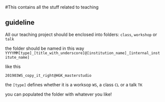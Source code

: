 #This contains all the stuff related to teaching

## guideline

All our teaching project should be enclosed into folders: `class`, `workshop` or `talk`

the folder should be named in this way `YYYYMM[type]_[title_with_underscore]@[institution_name]_[internal_institute_name]`

like this

 `201903WS_copy_it_right@HGK_masterstudio`

the `[type]` defines whether it is a worksop `WS`, a class `CL` or a talk `TK`

you can populated the folder with whatever you like!